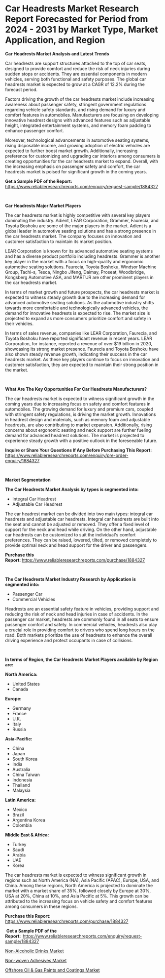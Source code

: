 <p><h1>Car Headrests Market Research Report Forecasted for Period from 2024 -  2031 by Market Type, Market Application, and Region</h1></p><p><strong>Car Headrests Market Analysis and Latest Trends</strong></p>
<p><p>Car headrests are support structures attached to the top of car seats, designed to provide comfort and reduce the risk of neck injuries during sudden stops or accidents. They are essential components in modern vehicles, serving both functional and safety purposes. The global car headrests market is expected to grow at a CAGR of 12.2% during the forecast period.</p><p>Factors driving the growth of the car headrests market include increasing awareness about passenger safety, stringent government regulations regarding vehicle safety standards, and rising demand for luxury and comfort features in automobiles. Manufacturers are focusing on developing innovative headrest designs with advanced features such as adjustable height, integrated entertainment systems, and memory foam padding to enhance passenger comfort.</p><p>Moreover, technological advancements in automotive seating systems, rising disposable income, and growing adoption of electric vehicles are expected to further boost market growth. Additionally, increasing preference for customizing and upgrading car interiors among consumers is creating opportunities for the car headrests market to expand. Overall, with the increasing emphasis on passenger safety and comfort, the car headrests market is poised for significant growth in the coming years.</p></p>
<p><strong>Get a Sample PDF of the Report:&nbsp;</strong> <a href="https://www.reliableresearchreports.com/enquiry/request-sample/1884327">https://www.reliableresearchreports.com/enquiry/request-sample/1884327</a></p>
<p>&nbsp;</p>
<p><strong>Car Headrests Major Market Players</strong></p>
<p><p>The car headrests market is highly competitive with several key players dominating the industry. Adient, LEAR Corporation, Grammer, Faurecia, and Toyota Boshoku are some of the major players in the market. Adient is a global leader in automotive seating solutions and has a strong presence in the car headrests market. The company focuses on innovation and customer satisfaction to maintain its market position.</p><p>LEAR Corporation is known for its advanced automotive seating systems and has a diverse product portfolio including headrests. Grammer is another key player in the market with a focus on high-quality and ergonomic automotive seating solutions. Faurecia, Toyota Boshoku, Windsor Machine Group, Tachi-s, Tesca, Ningbo Jifeng, Daimay, Proseat, Woodbridge, Kongsberg Automotive ASA, and MARTUR are other prominent players in the car headrests market.</p><p>In terms of market growth and future prospects, the car headrests market is expected to witness steady growth due to the increasing demand for advanced automotive seating solutions. As the automotive industry shifts towards more comfortable and technologically advanced vehicles, the demand for innovative headrests is expected to rise. The market size is projected to expand as more consumers prioritize comfort and safety in their vehicles.</p><p>In terms of sales revenue, companies like LEAR Corporation, Faurecia, and Toyota Boshoku have reported significant revenue in recent years. LEAR Corporation, for instance, reported a revenue of over $19 billion in 2020, showcasing its strong market presence. Faurecia and Toyota Boshoku have also shown steady revenue growth, indicating their success in the car headrests market. As these key players continue to focus on innovation and customer satisfaction, they are expected to maintain their strong position in the market.</p></p>
<p>&nbsp;</p>
<p><strong>What Are The Key Opportunities For Car Headrests Manufacturers?</strong></p>
<p><p>The car headrests market is expected to witness significant growth in the coming years due to increasing focus on safety and comfort features in automobiles. The growing demand for luxury and premium cars, coupled with stringent safety regulations, is driving the market growth. Innovations in headrest design and materials, such as memory foam and adjustable headrests, are also contributing to market expansion. Additionally, rising concerns about ergonomic seating and neck support are further fueling demand for advanced headrest solutions. The market is projected to experience steady growth with a positive outlook in the foreseeable future.</p></p>
<p><strong>Inquire or Share Your Questions If Any Before Purchasing This Report:</strong> <a href="https://www.reliableresearchreports.com/enquiry/pre-order-enquiry/1884327">https://www.reliableresearchreports.com/enquiry/pre-order-enquiry/1884327</a></p>
<p>&nbsp;</p>
<p><strong>Market Segmentation</strong></p>
<p><strong>The Car Headrests Market Analysis by types is segmented into:</strong></p>
<p><ul><li>Integral Car Headrest</li><li>Adjustable Car Headrest</li></ul></p>
<p><p>The car headrest market can be divided into two main types: integral car headrests and adjustable car headrests. Integral car headrests are built into the seat and cannot be adjusted or removed. They offer a fixed level of support for the neck and head while driving. On the other hand, adjustable car headrests can be customized to suit the individual's comfort preferences. They can be raised, lowered, tilted, or removed completely to provide optimal neck and head support for the driver and passengers.</p></p>
<p><strong>Purchase this Report:&nbsp;</strong><a href="https://www.reliableresearchreports.com/purchase/1884327">https://www.reliableresearchreports.com/purchase/1884327</a></p>
<p>&nbsp;</p>
<p><strong>The Car Headrests Market Industry Research by Application is segmented into:</strong></p>
<p><ul><li>Passenger Car</li><li>Commercial Vehicles</li></ul></p>
<p><p>Headrests are an essential safety feature in vehicles, providing support and reducing the risk of neck and head injuries in case of accidents. In the passenger car market, headrests are commonly found in all seats to ensure passenger comfort and safety. In commercial vehicles, headrests also play a crucial role in providing comfort to drivers who spend long hours on the road. Both markets prioritize the use of headrests to enhance the overall driving experience and protect occupants in case of collisions.</p></p>
<p>&nbsp;</p>
<p><strong>In terms of Region, the Car Headrests Market Players available by Region are:</strong></p>
<p>
    <p> <strong> North America: </strong>
        <ul>
            <li>United States</li>
            <li>Canada</li>
        </ul>
        </p> 
    <p> <strong> Europe: </strong>
        <ul>
            <li>Germany</li>
            <li>France</li>
            <li>U.K.</li>
            <li>Italy</li>
            <li>Russia</li>
        </ul>
        </p> 
    <p> <strong> Asia-Pacific: </strong>
        <ul>
            <li>China</li>
            <li>Japan</li>
            <li>South Korea</li>
            <li>India</li>
            <li>Australia</li>
            <li>China Taiwan</li>
            <li>Indonesia</li>
            <li>Thailand</li>
            <li>Malaysia</li>
        </ul>
        </p> 
    <p> <strong> Latin America: </strong>
        <ul>
            <li>Mexico</li>
            <li>Brazil</li>
            <li>Argentina Korea</li>
            <li>Colombia</li>
        </ul>
        </p> 
    <p> <strong> Middle East & Africa: </strong>
        <ul>
            <li>Turkey</li>
            <li>Saudi</li>
            <li>Arabia</li>
            <li>UAE</li>
            <li>Korea</li>
        </ul>
    </p>
    </p>
<p><p>The car headrests market is expected to witness significant growth in regions such as North America (NA), Asia Pacific (APAC), Europe, USA, and China. Among these regions, North America is projected to dominate the market with a market share of 35%, followed closely by Europe at 30%, USA at 20%, China at 10%, and Asia Pacific at 5%. This growth can be attributed to the increasing focus on vehicle safety and comfort features among consumers in these regions.</p></p>
<p><strong>Purchase this Report: </strong><a href="https://www.reliableresearchreports.com/purchase/1884327">https://www.reliableresearchreports.com/purchase/1884327</a></p>
<p>&nbsp;<strong>Get a Sample PDF of the Report:&nbsp;&nbsp;</strong><a href="https://www.reliableresearchreports.com/enquiry/request-sample/1884327">https://www.reliableresearchreports.com/enquiry/request-sample/1884327</a></p>
<p><strong></strong></p>
<p><p><a href="https://view.publitas.com/reportprime-1/global-non-alcoholic-drinks-market-by-types-applications-and-major-players-with-regional-growth-rate-analysis-and-development-situation-from-2023-to-2030/">Non-Alcoholic Drinks Market</a></p><p><a href="https://view.publitas.com/reportprime-1/non-woven-adhesives-market-centers-on-aspects-such-as-market-growth-market-share-market-opportunity-and-projected-forecasts-spanning-from-2023-to-2030/">Non-woven Adhesives Market</a></p><p><a href="https://view.publitas.com/reportprime-1/offshore-oil-gas-paints-and-coatings-market-growth-market-trends-covid-19-impact-and-forecasts-for-period-from-2023-2030/">Offshore Oil & Gas Paints and Coatings Market</a></p></p>